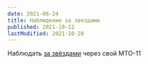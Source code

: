 ```yaml
---
date: 2021-06-24
title: Наблюдение за звездами
published: 2021-10-12
lastModified: 2021-10-28
---
```


Наблюдать [за звёздами](/ru/blog/stargazing) через свой МТО-11